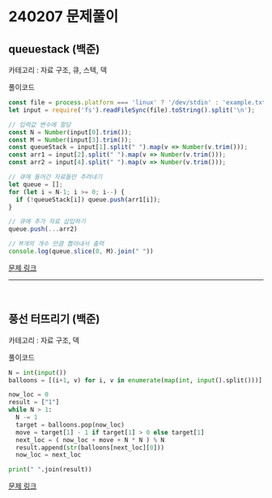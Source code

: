 # 240207 문제풀이

## queuestack (백준)

카테고리 : 자료 구조, 큐, 스텍, 덱

풀이코드
```js
const file = process.platform === 'linux' ? '/dev/stdin' : 'example.txt';
let input = require('fs').readFileSync(file).toString().split('\n');

// 입력값 변수에 할당
const N = Number(input[0].trim());
const M = Number(input[3].trim());
const queueStack = input[1].split(" ").map(v => Number(v.trim()));
const arr1 = input[2].split(" ").map(v => Number(v.trim()));
const arr2 = input[4].split(" ").map(v => Number(v.trim()));

// 큐에 들어간 자료들만 추려내기
let queue = [];
for (let i = N-1; i >= 0; i--) {
  if (!queueStack[i]) queue.push(arr1[i]);
}

// 큐에 추가 자료 삽입하기
queue.push(...arr2)

// M개의 개수 만큼 뽑아내서 출력
console.log(queue.slice(0, M).join(" "))
```

[문제 링크](https://www.acmicpc.net/problem/24511)

<hr><br>

## 풍선 터뜨리기 (백준)

카테고리 : 자료 구조, 덱

풀이코드
```python
N = int(input())
balloons = [(i+1, v) for i, v in enumerate(map(int, input().split()))]

now_loc = 0
result = ["1"]
while N > 1:
  N -= 1
  target = balloons.pop(now_loc)
  move = target[1] - 1 if target[1] > 0 else target[1]
  next_loc = ( now_loc + move + N * N ) % N
  result.append(str(balloons[next_loc][0]))
  now_loc = next_loc

print(" ".join(result))
```

[문제 링크](https://www.acmicpc.net/problem/2346)